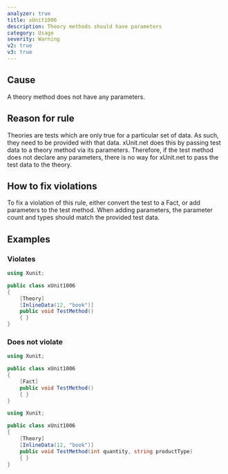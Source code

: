 ```yaml
---
analyzer: true
title: xUnit1006
description: Theory methods should have parameters
category: Usage
severity: Warning
v2: true
v3: true
---
```


## Cause

A theory method does not have any parameters.

## Reason for rule

Theories are tests which are only true for a particular set of data. As such, they need to be provided with that data. xUnit.net does this by passing test data to a theory method via its parameters. Therefore, if the test method does not declare any parameters, there is no way for xUnit.net to pass the test data to the theory.

## How to fix violations

To fix a violation of this rule, either convert the test to a Fact, or add parameters to the test method. When adding parameters, the parameter count and types should match the provided test data.

## Examples

### Violates

```csharp
using Xunit;

public class xUnit1006
{
    [Theory]
    [InlineData(12, "book")]
    public void TestMethod()
    { }
}
```

### Does not violate

```csharp
using Xunit;

public class xUnit1006
{
    [Fact]
    public void TestMethod()
    { }
}
```

```csharp
using Xunit;

public class xUnit1006
{
    [Theory]
    [InlineData(12, "book")]
    public void TestMethod(int quantity, string productType)
    { }
}
```
